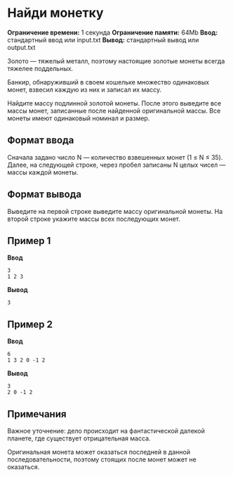 # Найди монетку

**Ограничение времени:** 1 секунда
**Ограничение памяти:** 64Mb
**Ввод:** стандартный ввод или input.txt
**Вывод:** стандартный вывод или output.txt

Золото — тяжелый металл, поэтому настоящие золотые монеты всегда тяжелее поддельных.

Банкир, обнаруживший в своем кошельке множество одинаковых монет, взвесил каждую из них и записал их массу.

Найдите массу подлинной золотой монеты. После этого выведите все массы монет, записанные после найденной оригинальной массы. Все монеты имеют одинаковый номинал и размер.

## Формат ввода

Сначала задано число N — количество взвешенных монет (1 ≤ N ≤ 35). Далее, на следующей строке, через пробел записаны N целых чисел — массы каждой монеты.

## Формат вывода

Выведите на первой строке выведите массу оригинальной монеты. На второй строке укажите массы всех последующих монет.

## Пример 1

**Ввод**
```
3
1 2 3
```

**Вывод**
```
3
```

## Пример 2

**Ввод**
```
6
1 3 2 0 -1 2
```

**Вывод**
```
3
2 0 -1 2
```

## Примечания

Важное уточнение: дело происходит на фантастической далекой планете, где существует отрицательная масса.

Оригинальная монета может оказаться последней в данной последовательности, поэтому стоящих после монет может не оказаться.